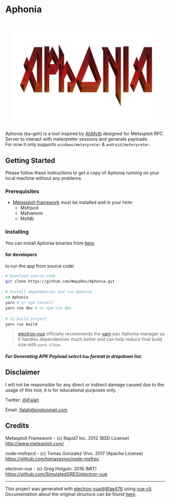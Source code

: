 # Aphonia

<h1 align="center">
  <img width="460" height="300" src="./dist/electron/imgs/logo--assets.png">
</h1>

Aphonia (ka-geh) is a tool inspired by [AhMyth](https://github.com/AhMyth/AhMyth-Android-RAT) designed for Metasploit RPC Server to interact with meterpreter sessions and generate payloads.<br>
For now it only supports `windows/meterpreter` & `android/meterpreter`.

## Getting Started

Please follow these instructions to get a copy of Aphonia running on your local machine without any problems.

### Prerequisites

-   [Metasploit-framework](https://github.com/rapid7/metasploit-framework) must be installed and in your `PATH`:
    -   Msfrpcd
    -   Msfvenom
    -   Msfdb

### Installing

You can install Aphonia binaries from [here](https://github.com/WayzDev/Aphonia/releases).

#### for developers

to run the app from source code:

```bash
# Download source code
git clone https://github.com/WayzDev/Aphonia.git

# Install dependencies and run Aphonia
cd Aphonia
yarn # or npm install
yarn run dev # or npm run dev

# to build project
yarn run build
```

> [electron-vue](https://simulatedgreg.gitbooks.io/electron-vue/content/en/getting_started.html) officially recommends the [yarn](https://yarnpkg.com/en/) pac Aphonia manager as it handles dependencies much better and can help reduce final build size with `yarn clean`.

##### For Generating APK Payload select `Raw` format in dropdown list.

## Disclaimer

I will not be responsible for any direct or indirect damage caused due to the usage of this tool, it is for educational purposes only.

Twitter: [@iFalah](https://twitter.com/ifalah_)

Email: ifalah@protonmail.com

## Credits

Metasploit Framework - (c) Rapid7 Inc. 2012 (BSD License)<br>
http://www.metasploit.com/

node-msfrpcd - (c) Tomas Gonzalez Vivo. 2017 (Apache License)<br>
https://github.com/tomasgvivo/node-msfrpc

electron-vue - (c) Greg Holguin. 2016 (MIT)<br>
https://github.com/SimulatedGREG/electron-vue

---

This project was generated with [electron-vue](https://github.com/SimulatedGREG/electron-vue)@[8fae476](https://github.com/SimulatedGREG/electron-vue/tree/8fae4763e9d225d3691b627e83b9e09b56f6c935) using [vue-cli](https://github.com/vuejs/vue-cli). Documentation about the original structure can be found [here](https://simulatedgreg.gitbooks.io/electron-vue/content/index.html).

